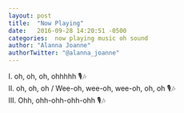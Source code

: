 ```yaml
---
layout: post
title:  "Now Playing"
date:   2016-09-28 14:20:51 -0500
categories:  now playing music oh sound
author: "Alanna Joanne" 
authorTwitter: "@alanna_joanne"
---
```


<div class="poem">
 <p>
I. oh, oh, oh, ohhhhh 🎙🎶
<br>  
II. oh, oh, oh / Wee-oh, wee-oh, wee-oh, oh, oh 🎙🎶
<br>  
III. Ohh, ohh-ohh-ohh-ohh 🎙🎶
</p> 
</div>
